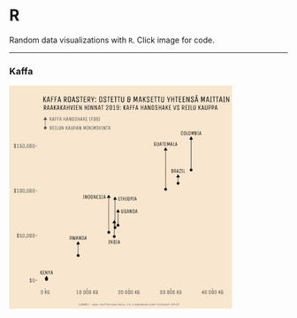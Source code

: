 # R

Random data visualizations with `R`. Click image for code.

***

### Kaffa
<a href="https://github.com/pyykkojuha/R/tree/main/Kaffa"><img src="https://raw.githubusercontent.com/pyykkojuha/R/main/Kaffa/KAFFA2019a.jpg" width="80%"></a>
